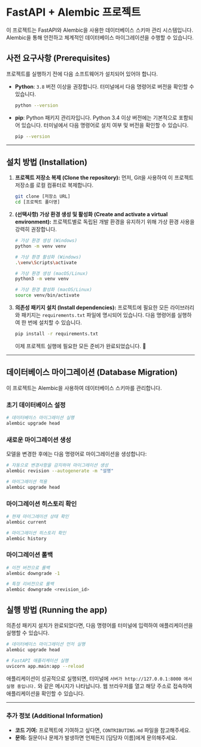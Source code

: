 # FastAPI + Alembic 프로젝트

이 프로젝트는 FastAPI와 Alembic을 사용한 데이터베이스 스키마 관리 시스템입니다. Alembic을 통해 안전하고 체계적인 데이터베이스 마이그레이션을 수행할 수 있습니다.

## 사전 요구사항 (Prerequisites)

프로젝트를 실행하기 전에 다음 소프트웨어가 설치되어 있어야 합니다.

  * **Python**: `3.8` 버전 이상을 권장합니다. 터미널에서 다음 명령어로 버전을 확인할 수 있습니다.
    ```bash
    python --version
    ```
  * **pip**: Python 패키지 관리자입니다. Python 3.4 이상 버전에는 기본적으로 포함되어 있습니다. 터미널에서 다음 명령어로 설치 여부 및 버전을 확인할 수 있습니다.
    ```bash
    pip --version
    ```

-----

## 설치 방법 (Installation)

1.  **프로젝트 저장소 복제 (Clone the repository):**
    먼저, Git을 사용하여 이 프로젝트 저장소를 로컬 컴퓨터로 복제합니다.

    ```bash
    git clone [저장소 URL]
    cd [프로젝트 폴더명]
    ```

2.  **(선택사항) 가상 환경 생성 및 활성화 (Create and activate a virtual environment):**
    프로젝트별로 독립된 개발 환경을 유지하기 위해 가상 환경 사용을 강력히 권장합니다.

    ```bash
    # 가상 환경 생성 (Windows)
    python -m venv venv

    # 가상 환경 활성화 (Windows)
    .\venv\Scripts\activate

    # 가상 환경 생성 (macOS/Linux)
    python3 -m venv venv

    # 가상 환경 활성화 (macOS/Linux)
    source venv/bin/activate
    ```

3.  **의존성 패키지 설치 (Install dependencies):**
    프로젝트에 필요한 모든 라이브러리와 패키지는 `requirements.txt` 파일에 명시되어 있습니다. 다음 명령어를 실행하여 한 번에 설치할 수 있습니다.

    ```bash
    pip install -r requirements.txt
    ```

    이제 프로젝트 실행에 필요한 모든 준비가 완료되었습니다. 🚀

-----

## 데이터베이스 마이그레이션 (Database Migration)

이 프로젝트는 Alembic을 사용하여 데이터베이스 스키마를 관리합니다.

### 초기 데이터베이스 설정

```bash
# 데이터베이스 마이그레이션 실행
alembic upgrade head
```

### 새로운 마이그레이션 생성

모델을 변경한 후에는 다음 명령어로 마이그레이션을 생성합니다:

```bash
# 자동으로 변경사항을 감지하여 마이그레이션 생성
alembic revision --autogenerate -m "설명"

# 마이그레이션 적용
alembic upgrade head
```

### 마이그레이션 히스토리 확인

```bash
# 현재 마이그레이션 상태 확인
alembic current

# 마이그레이션 히스토리 확인
alembic history
```

### 마이그레이션 롤백

```bash
# 이전 버전으로 롤백
alembic downgrade -1

# 특정 리비전으로 롤백
alembic downgrade <revision_id>
```

## 실행 방법 (Running the app)

의존성 패키지 설치가 완료되었다면, 다음 명령어를 터미널에 입력하여 애플리케이션을 실행할 수 있습니다.

```bash
# 데이터베이스 마이그레이션 먼저 실행
alembic upgrade head

# FastAPI 애플리케이션 실행
uvicorn app.main:app --reload
```

애플리케이션이 성공적으로 실행되면, 터미널에 `서버가 http://127.0.0.1:8000 에서 실행 중입니다.` 와 같은 메시지가 나타납니다. 웹 브라우저를 열고 해당 주소로 접속하여 애플리케이션을 확인할 수 있습니다.

-----

### 추가 정보 (Additional Information)

  * **코드 기여:** 프로젝트에 기여하고 싶다면, `CONTRIBUTING.md` 파일을 참고해주세요.
  * **문의:** 질문이나 문제가 발생하면 언제든지 [담당자 이름]에게 문의해주세요.
